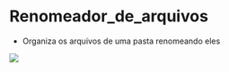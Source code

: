 # Renomeador_de_arquivos

- Organiza  os arquivos de uma pasta renomeando eles 

<img src="https://img.ibxk.com.br/2017/07/27/27170227942601.jpg?w=1120&h=420&mode=crop&scale=both">

